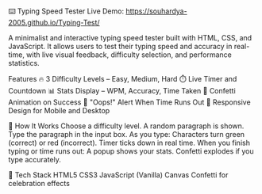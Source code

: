 ⌨️ Typing Speed Tester
Live Demo: https://souhardya-2005.github.io/Typing-Test/

A minimalist and interactive typing speed tester built with HTML, CSS, and JavaScript. It allows users to test their typing speed and accuracy in real-time, with live visual feedback, difficulty selection, and performance statistics.

Features
🔥 3 Difficulty Levels – Easy, Medium, Hard
⏱️ Live Timer and Countdown
📊 Stats Display – WPM, Accuracy, Time Taken
🎉 Confetti Animation on Success
🚫 "Oops!" Alert When Time Runs Out
📱 Responsive Design for Mobile and Desktop

🧠 How It Works
Choose a difficulty level.
A random paragraph is shown.
Type the paragraph in the input box.
As you type:
Characters turn green (correct) or red (incorrect).
Timer ticks down in real time.
When you finish typing or time runs out:
A popup shows your stats.
Confetti explodes if you type accurately.

📁 Tech Stack
HTML5
CSS3
JavaScript (Vanilla)
Canvas Confetti for celebration effects
